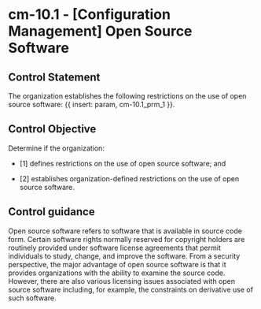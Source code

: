 # cm-10.1 - \[Configuration Management\] Open Source Software

## Control Statement

The organization establishes the following restrictions on the use of open source software: {{ insert: param, cm-10.1_prm_1 }}.

## Control Objective

Determine if the organization:

- \[1\] defines restrictions on the use of open source software; and

- \[2\] establishes organization-defined restrictions on the use of open source software.

## Control guidance

Open source software refers to software that is available in source code form. Certain software rights normally reserved for copyright holders are routinely provided under software license agreements that permit individuals to study, change, and improve the software. From a security perspective, the major advantage of open source software is that it provides organizations with the ability to examine the source code. However, there are also various licensing issues associated with open source software including, for example, the constraints on derivative use of such software.
